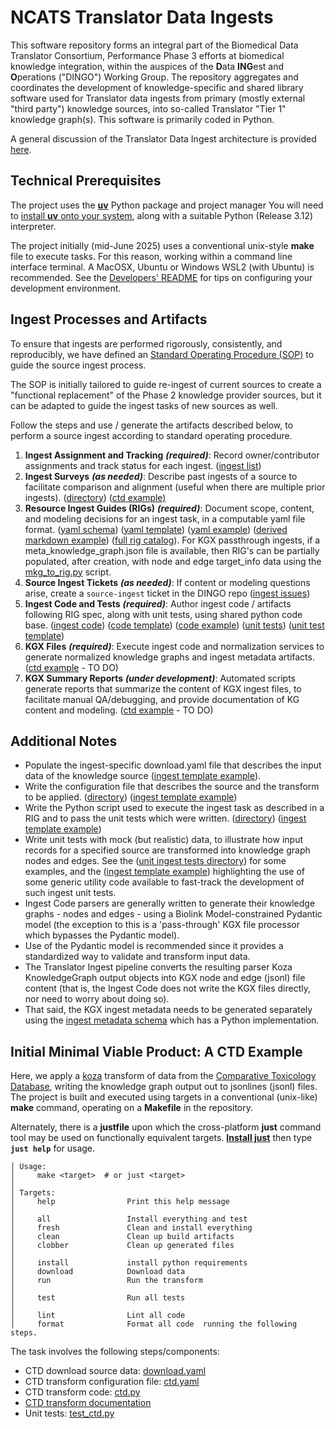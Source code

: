 # NCATS Translator Data Ingests

This software repository forms an integral part of the Biomedical Data Translator Consortium, Performance Phase 3 efforts at biomedical knowledge integration, within the auspices of the **D**ata **ING**est and **O**perations ("DINGO") Working Group.
The repository aggregates and coordinates the development of knowledge-specific and shared library software used for Translator data ingests from primary (mostly external "third party") knowledge sources, into so-called Translator "Tier 1" knowledge graph(s). This software is primarily coded in Python.

A general discussion of the Translator Data Ingest architecture is provided [here](https://docs.google.com/presentation/d/11RaXtVAPX_i6MpD1XG2zQMwi81UxEXJuL5cu6FpcyHU).

## Technical Prerequisites

The project uses the [**uv**](https://docs.astral.sh/uv/) Python package and project manager You will need to [install **uv** onto your system](https://docs.astral.sh/uv/getting-started/installation/), along with a suitable Python (Release 3.12) interpreter.

The project initially (mid-June 2025) uses a conventional unix-style **make** file to execute tasks. For this reason, working within a command line interface terminal.  A MacOSX, Ubuntu or Windows WSL2 (with Ubuntu) is recommended. See the [Developers' README](DEVELOPERS_README.md) for tips on configuring your development environment.

## Ingest Processes and Artifacts
To ensure that ingests are performed rigorously, consistently, and reproducibly, we have defined an [Standard Operating Procedure (SOP)](https://github.com/NCATSTranslator/translator-ingests/blob/main/source-ingest-sop.md) to guide the source ingest process.  

The SOP is initially tailored to guide re-ingest of current sources to create a "functional replacement" of the Phase 2 knowledge provider sources, but it can be adapted to guide the ingest tasks of new sources as well. 

Follow the steps and use / generate the artifacts described below, to perform a source ingest according to standard operating procedure.

1. **Ingest Assignment and Tracking** **_(required)_**: Record owner/contributor assignments and track status for each ingest. ([ingest list](https://docs.google.com/spreadsheets/d/1nbhTsEb-FicBz1w69pnwCyyebq_2L8RNTLnIkGYp1co/edit?gid=506291936#gid=506291936)) 
2. **Ingest Surveys** **_(as needed)_**: Describe past ingests of a source to facilitate comparison and alignment (useful when there are multiple prior ingests). ([directory](https://drive.google.com/drive/folders/1temEMKNvfMXKkC-6G4ssXG06JXYXY4gT)) ([ctd example)](https://docs.google.com/spreadsheets/d/1R9z-vywupNrD_3ywuOt_sntcTrNlGmhiUWDXUdkPVpM/edit?gid=0#gid=0)
3. **Resource Ingest Guides (RIGs)** **_(required)_**: Document scope, content, and modeling decisions for an ingest task, in a computable yaml file format. ([yaml schema](https://github.com/biolink/resource-ingest-guide-schema/blob/main/src/resource_ingest_guide_schema/schema/resource_ingest_guide_schema.yaml)) ([yaml template](https://github.com/NCATSTranslator/translator-ingests/blob/main/src/docs/rig_template.yaml)) ([yaml example](https://github.com/NCATSTranslator/translator-ingests/blob/main/src/translator_ingest/ingests/ctd/ctd_rig.yaml)) ([derived markdown example](https://ncatstranslator.github.io/translator-ingests/rigs/ctd_rig/)) ([full rig catalog](https://ncatstranslator.github.io/translator-ingests/src/docs/rig_index/)). For KGX passthrough ingests, if a meta_knowledge_graph.json file is available, then RIG's can be partially populated, after creation, with node and edge target_info data using the [mkg_to_rig.py](src/scripts/mkg_to_rig.py) script.
4. **Source Ingest Tickets** **_(as needed)_**: If content or modeling questions arise, create a `source-ingest` ticket in the DINGO repo ([ingest issues](https://github.com/NCATSTranslator/Data-Ingest-Coordination-Working-Group/issues?q=label%3A%22source%20ingest%22))
5. **Ingest Code and Tests** **_(required)_**: Author ingest code / artifacts following RIG spec, along with unit tests, using shared python code base. ([ingest code](https://github.com/NCATSTranslator/translator-ingests/tree/main/src/)) ([code template](https://github.com/NCATSTranslator/translator-ingests/blob/main/src/translator_ingest/ingests/_ingest_template/_ingest_template.yaml)) ([code example](https://github.com/NCATSTranslator/translator-ingests/blob/main/src/translator_ingest/ingests/ctd/ctd.py)) ([unit tests](https://github.com/NCATSTranslator/translator-ingests/blob/main/tests/unit/ingests)) ([unit test template](https://github.com/NCATSTranslator/translator-ingests/blob/main/tests/unit/_ingest_template/test_ingest_template.py))
6. **KGX Files** **_(required)_**: Execute ingest code and normalization services to generate normalized knowledge graphs and ingest metadata artifacts. ([ctd example]() - TO DO)
7. **KGX Summary Reports** **_(under development)_**: Automated scripts generate reports that summarize the content of KGX ingest files, to facilitate manual QA/debugging, and provide documentation of KG content and modeling. ([ctd example]() - TO DO)

## Additional Notes
- Populate the ingest-specific download.yaml file that describes the input data of the knowledge source ([ingest template example](https://github.com/NCATSTranslator/translator-ingests/blob/main/src/translator_ingest/ingests/_ingest_template/download.yaml)).
- Write the configuration file that describes the source and the transform to be applied. ([directory](https://github.com/NCATSTranslator/translator-ingests/tree/main/src/translator_ingest/ingests)) ([ingest template example](https://github.com/NCATSTranslator/translator-ingests/blob/main/src/translator_ingest/ingests/_ingest_template/_ingest_template.yaml))
- Write the Python script used to execute the ingest task as described in a RIG and to pass the unit tests which were written. ([directory](https://github.com/NCATSTranslator/translator-ingests/tree/main/src/translator_ingest/ingests)) ([ingest template example](https://github.com/NCATSTranslator/translator-ingests/blob/main/src/translator_ingest/ingests/_ingest_template/_ingest_template.py))
- Write unit tests with mock (but realistic) data, to illustrate how input records for a specified source are transformed into knowledge graph nodes and edges.  See the ([unit ingest tests directory](https://github.com/NCATSTranslator/translator-ingests/blob/main/tests/unit/ingests)) for some examples, and the ([ingest template example](https://github.com/NCATSTranslator/translator-ingests/blob/main/tests/unit/_ingest_template/test_ingest_template.py)) highlighting the use of some generic utility code available to fast-track the development of such ingest unit tests.
- Ingest Code parsers are generally written to generate their knowledge graphs - nodes and edges - using a Biolink Model-constrained Pydantic model (the exception to this is a 'pass-through' KGX file processor which bypasses the Pydantic model).
- Use of the Pydantic model is recommended since it provides a standardized way to validate and transform input data.
- The Translator Ingest pipeline converts the resulting parser Koza KnowledgeGraph output objects into KGX node and edge (jsonl) file content (that is, the Ingest Code does not write the KGX files directly, nor need to worry about doing so).
- That said, the KGX ingest metadata needs to be generated separately using the [ingest metadata schema](https://github.com/biolink/ingest-metadata) which has a Python implementation.

## Initial Minimal Viable Product: A CTD Example

Here, we apply a [koza](https://koza.monarchinitiative.org/) transform of data from the [Comparative Toxicology Database](https://ctdbase.org/), writing the knowledge graph output out to jsonlines (jsonl) files. The project is built and executed using targets in a conventional (unix-like) **make** command, operating on a **Makefile** in the repository.

Alternately, there is a **justfile** upon which the cross-platform **just** command tool may be used on functionally equivalent targets. [**Install just**](https://just.systems/man/en/introduction.html) then type **`just help`** for usage.

    │ Usage:
    │     make <target>  # or just <target>
    │
    │ Targets:
    │     help                Print this help message
    │ 
    │     all                 Install everything and test
    │     fresh               Clean and install everything
    │     clean               Clean up build artifacts
    │     clobber             Clean up generated files
    │
    │     install             install python requirements
    │     download            Download data
    │     run                 Run the transform
    │
    │     test                Run all tests
    │
    │     lint                Lint all code
    │     format              Format all code  running the following steps.

The task involves the following steps/components:

- CTD download source data: [download.yaml](./src/translator_ingest/ingests/ctd/download.yaml)
- CTD transform configuration file: [ctd.yaml](./src/translator_ingest/ingests/ctd/ctd.yaml)
- CTD transform code: [ctd.py](./src/translator_ingest/ingests/ctd/ctd.py)
- [CTD transform documentation](./src/translator_ingest/ingests/ctd/README.md)
- Unit tests: [test_ctd.py](./tests/unit/ctd/test_ctd.py)
